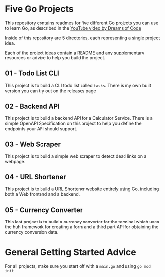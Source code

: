 # Five Go Projects

This repository contains readmes for five different Go projects you can use to learn Go, as
described in the [YouTube video by Dreams of Code](https://youtu.be/gXmznGEW9vo)

Inside of this repository are 5 directories, each representing a single project idea.

Each of the project ideas contain a README and any supplementary resources or advice to help you build 
the project.

## 01 - Todo List CLI

This project is to build a CLI todo list called `tasks`. There is my own built version you can try out
on the releases page

## 02 - Backend API

This project is to build a backend API for a Calculator Service. There is a simple OpenAPI Specification on this
project to help you define the endpoints your API should support.

## 03 - Web Scraper

This project is to build a simple web scraper to detect dead links on a webpage.

## 04 - URL Shortener

This project is to build a URL Shortener website entirely using Go, including both a Web frontend and a backend.

## 05 - Currency Converter

This last project is to build a currency converter for the terminal which uses the huh framework for creating a form and a third part API for obtaining the currency conversion data.


# General Getting Started Advice

For all projects, make sure you start off with a `main.go` and using `go mod init`
